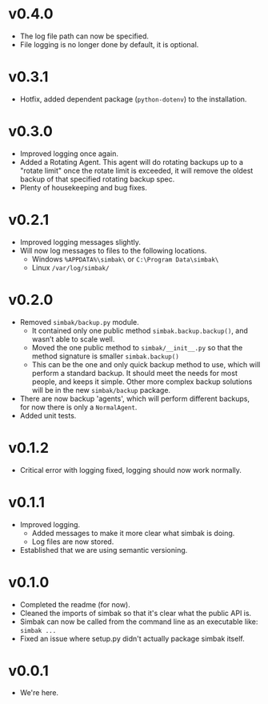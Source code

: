 # v0.4.0
- The log file path can now be specified.
- File logging is no longer done by default, it is optional.

# v0.3.1
- Hotfix, added dependent package (`python-dotenv`) to the installation.

# v0.3.0
- Improved logging once again.
- Added a Rotating Agent. This agent will do rotating backups up to a
"rotate limit" once the rotate limit is exceeded, it will remove the
oldest backup of that specified rotating backup spec.
- Plenty of housekeeping and bug fixes.

# v0.2.1
- Improved logging messages slightly.
- Will now log messages to files to the following locations.
    - Windows `%APPDATA%\simbak\` or `C:\Program Data\simbak\`
    - Linux `/var/log/simbak/`

# v0.2.0
- Removed `simbak/backup.py` module.
    - It contained only one public method `simbak.backup.backup()`, and
    wasn’t able to scale well.
    - Moved the one public method to `simbak/__init__.py` so that the
    method signature is smaller `simbak.backup()`
    - This can be the one and only quick backup method to use, which
    will perform a standard backup. It should meet the needs for most
    people, and keeps it simple. Other more complex backup solutions
    will be in the new `simbak/backup` package.
- There are now backup 'agents', which will perform different backups,
for now there is only a `NormalAgent`.
- Added unit tests.

# v0.1.2
- Critical error with logging fixed, logging should now work normally.

# v0.1.1
- Improved logging.
    - Added messages to make it more clear what simbak is doing.
    - Log files are now stored.
- Established that we are using semantic versioning.

# v0.1.0
- Completed the readme (for now).
- Cleaned the imports of simbak so that it's clear what the public API
is.
- Simbak can now be called from the command line as an executable like:
`simbak ...`
- Fixed an issue where setup.py didn't actually package simbak itself.

# v0.0.1
- We're here.